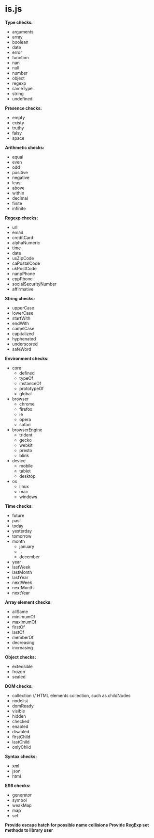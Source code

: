 is.js
=====

**Type checks:**
- arguments
- array
- boolean
- date
- error
- function
- nan
- null
- number
- object
- regexp
- sameType
- string
- undefined

**Presence checks:**
- empty
- existy
- truthy
- falsy
- space

**Arithmetic checks:**
- equal
- even
- odd
- positive
- negative
- least
- above
- within
- decimal
- finite
- infinite

**Regexp checks:**
- url
- email
- creditCard
- alphaNumeric
- time
- date
- usZipCode
- caPostalCode
- ukPostCode
- nanpPhone
- eppPhone
- socialSecurityNumber
- affirmative

**String checks:**
- upperCase
- lowerCase
- startWith
- endWith
- camelCase
- capitalized
- hyphenated
- underscored
- safeWord

**Environment checks:**
- core
  - defined
  - typeOf
  - instanceOf
  - prototypeOf
  - global
- browser
  - chrome
  - firefox
  - ie
  - opera
  - safari
- browserEngine
  - trident
  - gecko
  - webkit
  - presto
  - blink
- device
  - mobile
  - tablet
  - desktop
- os
  - linux
  - mac
  - windows

**Time checks:**
- future
- past
- today
- yesterday
- tomorrow
- month
  - january
  - ..
  - december
- year
- lastWeek
- lastMonth
- lastYear
- nextWeek
- nextMonth
- nextYear

**Array element checks:**
- allSame
- minimumOf
- maximumOf
- firstOf
- lastOf
- memberOf
- decreasing
- increasing

**Object checks:**
- extensible
- frozen
- sealed

**DOM checks:**
- collection    // HTML elements collection, such as childNodes
- nodelist
- domReady
- visible
- hidden
- checked
- enabled
- disabled
- firstChild
- lastChild
- onlyChlid

**Syntax checks:**
- xml
- json
- html

**ES6 checks:**
- generator
- symbol
- weakMap
- map
- set

**Provide escape hatch for possible name collisions**
**Provide RegExp set methods to library user**
